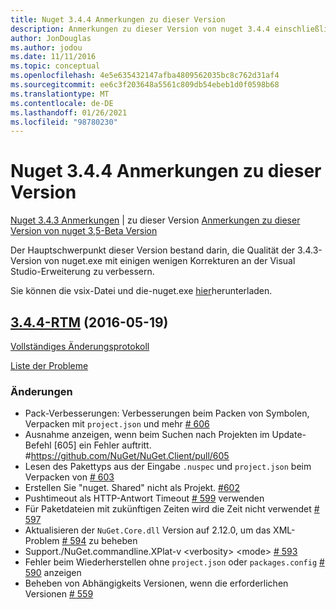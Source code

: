 ```yaml
---
title: Nuget 3.4.4 Anmerkungen zu dieser Version
description: Anmerkungen zu dieser Version von nuget 3.4.4 einschließlich bekannter Probleme, Fehlerbehebungen, hinzugefügter Features und dcrs.
author: JonDouglas
ms.author: jodou
ms.date: 11/11/2016
ms.topic: conceptual
ms.openlocfilehash: 4e5e635432147afba4809562035bc8c762d31af4
ms.sourcegitcommit: ee6c3f203648a5561c809db54ebeb1d0f0598b68
ms.translationtype: MT
ms.contentlocale: de-DE
ms.lasthandoff: 01/26/2021
ms.locfileid: "98780230"
---
```

# <a name="nuget-344-release-notes"></a>Nuget 3.4.4 Anmerkungen zu dieser Version

[Nuget 3.4.3 Anmerkungen](../release-notes/nuget-3.4.3.md)  |  zu dieser Version [Anmerkungen zu dieser Version von nuget 3,5-Beta Version](../release-notes/nuget-3.5-Beta.md)

Der Hauptschwerpunkt dieser Version bestand darin, die Qualität der 3.4.3-Version von nuget.exe mit einigen wenigen Korrekturen an der Visual Studio-Erweiterung zu verbessern.

Sie können die vsix-Datei und die-nuget.exe [hier](https://dist.nuget.org/index.html)herunterladen.

## <a name="344-rtm-2016-05-19"></a>[3.4.4-RTM](https://github.com/NuGet/NuGet.Client/tree/3.4.4-rtm) (2016-05-19)

[Vollständiges Änderungsprotokoll](https://github.com/NuGet/NuGet.Client/compare/3.5.0-beta-final...3.4.4-rtm)

[Liste der Probleme](https://github.com/NuGet/Home/issues?q=is%3Aissue+milestone%3A3.4.4+is%3Aclosed)

### <a name="changes"></a>Änderungen

- Pack-Verbesserungen: Verbesserungen beim Packen von Symbolen, Verpacken mit `project.json` und mehr [ \# 606](https://github.com/NuGet/NuGet.Client/pull/606)
- Ausnahme anzeigen, wenn beim Suchen nach Projekten im Update-Befehl [605] ein Fehler auftritt. \#https://github.com/NuGet/NuGet.Client/pull/605
- Lesen des Pakettyps aus der Eingabe `.nuspec` und `project.json` beim Verpacken von [ \# 603](https://github.com/NuGet/NuGet.Client/pull/603)
- Erstellen Sie "nuget. Shared" nicht als Projekt. [\#602](https://github.com/NuGet/NuGet.Client/pull/602)
- Pushtimeout als HTTP-Antwort Timeout [ \# 599](https://github.com/NuGet/NuGet.Client/pull/599) verwenden
- Für Paketdateien mit zukünftigen Zeiten wird die Zeit nicht verwendet [ \# 597](https://github.com/NuGet/NuGet.Client/pull/597)
- Aktualisieren der `NuGet.Core.dll` Version auf 2.12.0, um das XML-Problem [ \# 594](https://github.com/NuGet/NuGet.Client/pull/594) zu beheben
- Support./NuGet.commandline.XPlat-v \<verbosity\> \<mode\> [ \# 593](https://github.com/NuGet/NuGet.Client/pull/593)
- Fehler beim Wiederherstellen ohne `project.json` oder `packages.config` [ \# 590](https://github.com/NuGet/NuGet.Client/pull/590) anzeigen
- Beheben von Abhängigkeits Versionen, wenn die erforderlichen Versionen [ \# 559](https://github.com/NuGet/NuGet.Client/pull/559)